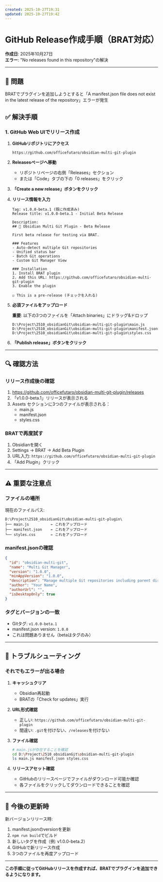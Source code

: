 ```yaml
---
created: 2025-10-27T19:31
updated: 2025-10-27T19:42
---
```

# GitHub Release作成手順（BRAT対応）

**作成日**: 2025年10月27日  
**エラー**: "No releases found in this repository"の解決

---

## 🚨 問題
BRATでプラグインを追加しようとすると「A manifest.json file does not exist in the latest release of the repository」エラーが発生

## ✅ 解決手順

### 1. GitHub Web UIでリリース作成

1. **GitHubリポジトリにアクセス**
   ```
   https://github.com/officefutaro/obsidian-multi-git-plugin
   ```

2. **Releasesページへ移動**
   - リポジトリページの右側「Releases」セクション
   - または「Code」タブの下の「0 releases」をクリック

3. **「Create a new release」ボタンをクリック**

4. **リリース情報を入力**
   ```
   Tag: v1.0.0-beta.1 (既に作成済み)
   Release title: v1.0.0-beta.1 - Initial Beta Release
   
   Description:
   ## 🚀 Obsidian Multi Git Plugin - Beta Release
   
   First beta release for testing via BRAT.
   
   ### Features
   - Auto-detect multiple Git repositories
   - Unified status bar
   - Batch Git operations
   - Custom Git Manager View
   
   ### Installation
   1. Install BRAT plugin
   2. Add this URL: https://github.com/officefutaro/obsidian-multi-git-plugin
   3. Enable the plugin
   
   ☑️ This is a pre-release (チェックを入れる)
   ```

5. **必須ファイルをアップロード**
   
   **重要**: 以下の3つのファイルを「Attach binaries」にドラッグ&ドロップ
   ```
   D:\Project\2510_obsidianGit\obsidian-multi-git-plugin\main.js
   D:\Project\2510_obsidianGit\obsidian-multi-git-plugin\manifest.json
   D:\Project\2510_obsidianGit\obsidian-multi-git-plugin\styles.css
   ```

6. **「Publish release」ボタンをクリック**

---

## 🔍 確認方法

### リリース作成後の確認
1. https://github.com/officefutaro/obsidian-multi-git-plugin/releases
2. 「v1.0.0-beta.1」リリースが表示される
3. Assets セクションに3つのファイルが表示される：
   - main.js
   - manifest.json
   - styles.css

### BRATで再度試す
1. Obsidianを開く
2. Settings → BRAT → Add Beta Plugin
3. URL入力: `https://github.com/officefutaro/obsidian-multi-git-plugin`
4. 「Add Plugin」クリック

---

## ⚠️ 重要な注意点

### ファイルの場所
現在のファイルパス:
```
D:\Project\2510_obsidianGit\obsidian-multi-git-plugin\
├── main.js          ← これをアップロード
├── manifest.json    ← これをアップロード
└── styles.css       ← これをアップロード
```

### manifest.jsonの確認
```json
{
  "id": "obsidian-multi-git",
  "name": "Multi Git Manager",
  "version": "1.0.0",
  "minAppVersion": "1.0.0",
  "description": "Manage multiple Git repositories including parent directories",
  "author": "Your Name",
  "authorUrl": "",
  "isDesktopOnly": true
}
```

### タグとバージョンの一致
- Gitタグ: `v1.0.0-beta.1`
- manifest.json version: `1.0.0`
- これは問題ありません（betaはタグのみ）

---

## 🎯 トラブルシューティング

### それでもエラーが出る場合

1. **キャッシュクリア**
   - Obsidian再起動
   - BRATの「Check for updates」実行

2. **URL形式確認**
   - 正しい: `https://github.com/officefutaro/obsidian-multi-git-plugin`
   - 間違い: `.git`を付けない、`/releases`を付けない

3. **ファイル確認**
   ```bash
   # main.jsが存在することを確認
   cd D:\Project\2510_obsidianGit\obsidian-multi-git-plugin
   ls main.js manifest.json styles.css
   ```

4. **リリースアセット確認**
   - GitHubのリリースページでファイルがダウンロード可能か確認
   - 各ファイルをクリックしてダウンロードできることを確認

---

## 📝 今後の更新時

新バージョンリリース時:
1. manifest.jsonのversionを更新
2. `npm run build`でビルド
3. 新しいタグを作成（例: v1.0.0-beta.2）
4. GitHubで新リリース作成
5. 3つのファイルを再度アップロード

---

**この手順に従ってGitHubリリースを作成すれば、BRATでプラグインを追加できるようになります。**